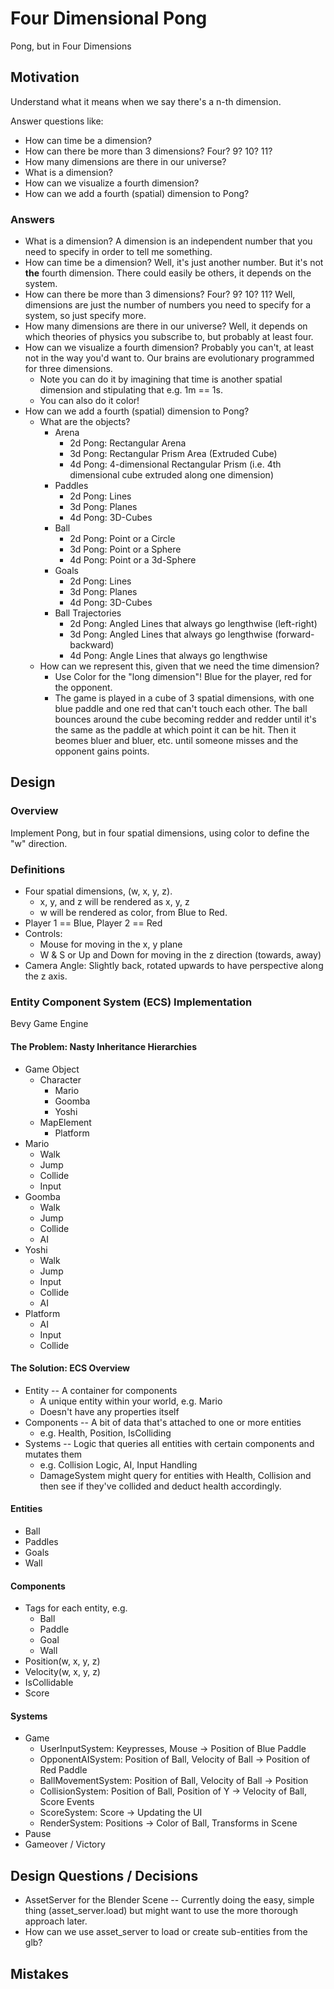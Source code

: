 # Four Dimensional Pong

Pong, but in Four Dimensions


## Motivation

Understand what it means when we say there's a n-th dimension.

Answer questions like:
* How can time be a dimension?
* How can there be more than 3 dimensions?  Four?  9?  10?  11?
* How many dimensions are there in our universe?
* What is a dimension?
* How can we visualize a fourth dimension?
* How can we add a fourth (spatial) dimension to Pong?


### Answers

* What is a dimension?  A dimension is an independent number that you need to specify in order to tell me something.  
* How can time be a dimension?  Well, it's just another number.  But it's not **the** fourth dimension.   There could easily be others, it depends on the system.  
* How can there be more than 3 dimensions?  Four?  9?  10?  11?  Well, dimensions are just the number of numbers you need to specify for a system, so just specify more.
* How many dimensions are there in our universe?  Well, it depends on which theories of physics you subscribe to, but probably at least four.
* How can we visualize a fourth dimension?  Probably you can't, at least not in the way you'd want to.  Our brains are evolutionary programmed for three dimensions.  
    * Note you can do it by imagining that time is another spatial dimension and stipulating that e.g. 1m == 1s.  
    * You can also do it color!
* How can we add a fourth (spatial) dimension to Pong?  
    * What are the objects?
        * Arena
            * 2d Pong: Rectangular Arena
            * 3d Pong: Rectangular Prism Area (Extruded Cube)
            * 4d Pong: 4-dimensional Rectangular Prism (i.e. 4th dimensional cube extruded along one dimension)
        * Paddles
            * 2d Pong: Lines
            * 3d Pong: Planes
            * 4d Pong: 3D-Cubes
        * Ball
            * 2d Pong: Point or a Circle
            * 3d Pong: Point or a Sphere
            * 4d Pong: Point or a 3d-Sphere
        * Goals
            * 2d Pong: Lines
            * 3d Pong: Planes
            * 4d Pong: 3D-Cubes
        * Ball Trajectories
            * 2d Pong: Angled Lines that always go lengthwise (left-right)
            * 3d Pong: Angled Lines that always go lengthwise (forward-backward)
            * 4d Pong: Angle Lines that always go lengthwise
    * How can we represent this, given that we need the time dimension?  
        * Use Color for the "long dimension"!  Blue for the player, red for the opponent.
        * The game is played in a cube of 3 spatial dimensions, with one blue paddle and one red that can't touch each other.  The ball bounces around the cube becoming redder and redder until it's the same as the paddle at which point it can be hit.  Then it beomes bluer and bluer, etc. until someone misses and the opponent gains points.

## Design

### Overview

Implement Pong, but in four spatial dimensions, using color to define the "w" direction.  

### Definitions

* Four spatial dimensions, (w, x, y, z).  
    * x, y, and z will be rendered as x, y, z
    * w will be rendered as color, from Blue to Red.  
* Player 1 == Blue, Player 2 == Red
* Controls:
    * Mouse for moving in the x, y plane
    * W & S or Up and Down for moving in the z direction (towards, away)
* Camera Angle: Slightly back, rotated upwards to have perspective along the z axis.

### Entity Component System (ECS) Implementation

Bevy Game Engine

#### The Problem: Nasty Inheritance Hierarchies

* Game Object
    * Character
        * Mario
        * Goomba
        * Yoshi
    * MapElement
        * Platform
* Mario
    * Walk
    * Jump
    * Collide
    * Input
* Goomba
    * Walk
    * Jump
    * Collide
    * AI
* Yoshi
    * Walk
    * Jump
    * Input
    * Collide
    * AI
* Platform
    * AI
    * Input
    * Collide


#### The Solution: ECS Overview
* Entity -- A container for components
    * A unique entity within your world, e.g. Mario
    * Doesn't have any properties itself
* Components -- A bit of data that's attached to one or more entities
    * e.g. Health, Position, IsColliding
* Systems -- Logic that queries all entities with certain components and mutates them
    * e.g. Collision Logic, AI, Input Handling
    * DamageSystem might query for entities with Health, Collision and then see if they've collided and deduct health accordingly.

#### Entities
* Ball
* Paddles
* Goals
* Wall


#### Components
* Tags for each entity, e.g.
    * Ball
    * Paddle
    * Goal
    * Wall
* Position(w, x, y, z)
* Velocity(w, x, y, z)
* IsCollidable
* Score


#### Systems
* Game
    * UserInputSystem: Keypresses, Mouse -> Position of Blue Paddle
    * OpponentAISystem: Position of Ball, Velocity of Ball -> Position of Red Paddle
    * BallMovementSystem: Position of Ball, Velocity of Ball -> Position
    * CollisionSystem: Position of Ball, Position of Y -> Velocity of Ball, Score Events
    * ScoreSystem: Score -> Updating the UI
    * RenderSystem: Positions -> Color of Ball, Transforms in Scene
* Pause
* Gameover / Victory


## Design Questions / Decisions
* AssetServer for the Blender Scene -- Currently doing the easy, simple thing (asset_server.load) but might want to use the more thorough approach later.
* How can we use asset_server to load or create sub-entities from the glb?


## Mistakes

